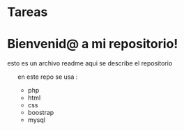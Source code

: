 # Tareas

<h1>Bienvenid@  a mi repositorio!   </h1>

<p>esto es un archivo readme  aqui se describe el repositorio<p> 

<ol>en este repo se usa :

* php
* html 
* css
* boostrap
* mysql 

</ol>



